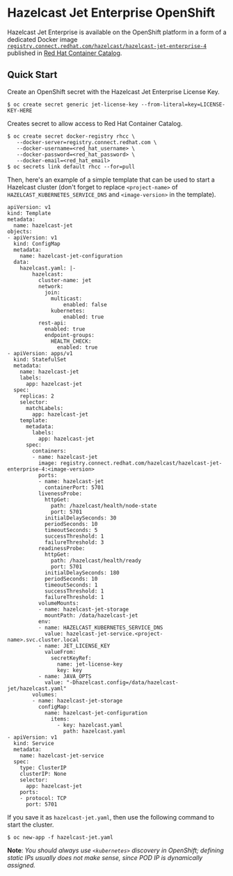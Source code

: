 # Hazelcast Jet Enterprise OpenShift

Hazelcast Jet Enterprise is available on the OpenShift platform in a
form of a dedicated Docker image
[`registry.connect.redhat.com/hazelcast/hazelcast-jet-enterprise-4`](https://access.redhat.com/containers/?tab=overview#/registry.connect.redhat.com/hazelcast/hazelcast-jet-enterprise-4)
published in [Red Hat Container
Catalog](https://access.redhat.com/containers/).

## Quick Start

Create an OpenShift secret with the Hazelcast Jet Enterprise License
Key.

    $ oc create secret generic jet-license-key --from-literal=key=LICENSE-KEY-HERE

Creates secret to allow access to Red Hat Container Catalog.

    $ oc create secret docker-registry rhcc \
       --docker-server=registry.connect.redhat.com \
       --docker-username=<red_hat_username> \
       --docker-password=<red_hat_password> \
       --docker-email=<red_hat_email>
    $ oc secrets link default rhcc --for=pull

Then, here's an example of a simple template that can be used to start a
Hazelcast cluster (don't forget to replace `<project-name>` of
`HAZELCAST_KUBERNETES_SERVICE_DNS` and `<image-version>` in the
template).

```
apiVersion: v1
kind: Template
metadata:
  name: hazelcast-jet
objects:
- apiVersion: v1
  kind: ConfigMap
  metadata:
    name: hazelcast-jet-configuration
  data:
    hazelcast.yaml: |-
        hazelcast:
          cluster-name: jet
          network:
            join:
              multicast:
                  enabled: false
              kubernetes:
                  enabled: true
          rest-api:
            enabled: true
            endpoint-groups:
              HEALTH_CHECK:
                enabled: true
- apiVersion: apps/v1
  kind: StatefulSet
  metadata:
    name: hazelcast-jet
    labels:
      app: hazelcast-jet
  spec:
    replicas: 2
    selector:
      matchLabels:
        app: hazelcast-jet
    template:
      metadata:
        labels:
          app: hazelcast-jet
      spec:
        containers:
        - name: hazelcast-jet
          image: registry.connect.redhat.com/hazelcast/hazelcast-jet-enterprise-4:<image-version>
          ports:
          - name: hazelcast-jet
            containerPort: 5701
          livenessProbe:
            httpGet:
              path: /hazelcast/health/node-state
              port: 5701
            initialDelaySeconds: 30
            periodSeconds: 10
            timeoutSeconds: 5
            successThreshold: 1
            failureThreshold: 3
          readinessProbe:
            httpGet:
              path: /hazelcast/health/ready
              port: 5701
            initialDelaySeconds: 180
            periodSeconds: 10
            timeoutSeconds: 1
            successThreshold: 1
            failureThreshold: 1
          volumeMounts:
          - name: hazelcast-jet-storage
            mountPath: /data/hazelcast-jet
          env:
          - name: HAZELCAST_KUBERNETES_SERVICE_DNS
            value: hazelcast-jet-service.<project-name>.svc.cluster.local
          - name: JET_LICENSE_KEY
            valueFrom:
              secretKeyRef:
                name: jet-license-key
                key: key
          - name: JAVA_OPTS
            value: "-Dhazelcast.config=/data/hazelcast-jet/hazelcast.yaml"
        volumes:
        - name: hazelcast-jet-storage
          configMap:
            name: hazelcast-jet-configuration
              items:
                - key: hazelcast.yaml
                  path: hazelcast.yaml
- apiVersion: v1
  kind: Service
  metadata:
    name: hazelcast-jet-service
  spec:
    type: ClusterIP
    clusterIP: None
    selector:
      app: hazelcast-jet
    ports:
    - protocol: TCP
      port: 5701
```

If you save it as `hazelcast-jet.yaml`, then use the following command to
start the cluster.

    $ oc new-app -f hazelcast-jet.yaml

**Note**: _You should always use `<kubernetes>` discovery in OpenShift;
defining static IPs usually does not make sense, since POD IP is
dynamically assigned._
